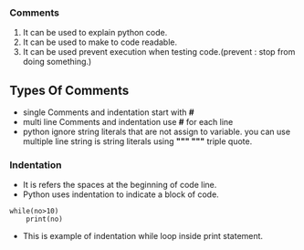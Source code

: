 ### Comments  
1. It can be used to explain python code.    
2. It can be used to make to code readable.   
3. It can be used prevent execution when testing code.(prevent : stop from doing something.)     

## Types Of Comments 
* single Comments and indentation start with **#**   
* multi line Comments and indentation use **#** for each line
* python ignore string literals that are not assign to variable.
you can use multiple line string is string literals using **""" """** triple quote.   

### Indentation  
* It is refers the spaces at the beginning of code line.  
* Python uses indentation to indicate a block of code.   

``` 
while(no>10)
    print(no)
```   
* This is example of indentation while loop inside print statement.   